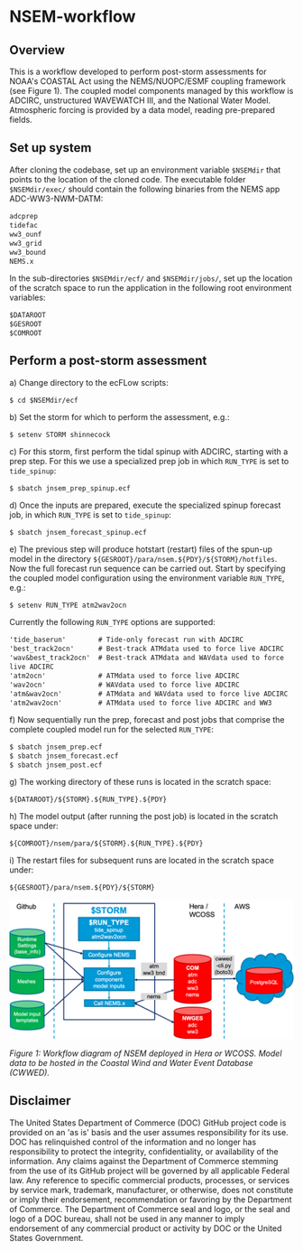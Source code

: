 # NSEM-workflow

## Overview  
  
This is a workflow developed to perform post-storm assessments for NOAA's COASTAL Act 
using the NEMS/NUOPC/ESMF coupling framework (see Figure 1). The coupled model components managed by 
this workflow is ADCIRC, unstructured WAVEWATCH III, and the National Water Model. 
Atmospheric forcing is provided by a data model, reading pre-prepared fields.  
  
## Set up system  
  
After cloning the codebase, set up an environment variable `$NSEMdir` that points to the 
location of the cloned code. The executable folder `$NSEMdir/exec/` should contain the following 
binaries from the NEMS app ADC-WW3-NWM-DATM:  
  
    adcprep  
    tidefac  
    ww3_ounf  
    ww3_grid  
    ww3_bound  
    NEMS.x  
  
In the sub-directories `$NSEMdir/ecf/` and `$NSEMdir/jobs/`, set up the location of the scratch space to run 
the application in the following root environment variables:  
  
    $DATAROOT  
    $GESROOT  
    $COMROOT  
  
## Perform a post-storm assessment  
   
a) Change directory to the ecFLow scripts:
  
    $ cd $NSEMdir/ecf  

b) Set the storm for which to perform the assessment, e.g.:  

    $ setenv STORM shinnecock  
   
c) For this storm, first perform the tidal spinup with ADCIRC, starting with a prep step. For this we use 
a specialized prep job in which `RUN_TYPE` is set to `tide_spinup`:  

    $ sbatch jnsem_prep_spinup.ecf  
  
d) Once the inputs are prepared, execute the specialized spinup forecast job, in which `RUN_TYPE` is set to `tide_spinup`:   

    $ sbatch jnsem_forecast_spinup.ecf  
  
e) The previous step will produce hotstart (restart) files of the spun-up model in the directory 
`${GESROOT}/para/nsem.${PDY}/${STORM}/hotfiles`. Now the full forecast run sequence can be carried out. Start by specifying
the coupled model configuration using the environment variable `RUN_TYPE`, e.g.:

    $ setenv RUN_TYPE atm2wav2ocn  

Currently the following `RUN_TYPE` options are supported:  

    'tide_baserun'        # Tide-only forecast run with ADCIRC
    'best_track2ocn'      # Best-track ATMdata used to force live ADCIRC  
    'wav&best_track2ocn'  # Best-track ATMdata and WAVdata used to force live ADCIRC  
    'atm2ocn'             # ATMdata used to force live ADCIRC  
    'wav2ocn'             # WAVdata used to force live ADCIRC  
    'atm&wav2ocn'         # ATMdata and WAVdata used to force live ADCIRC  
    'atm2wav2ocn'         # ATMdata used to force live ADCIRC and WW3   

f) Now sequentially run the prep, forecast and post jobs that comprise the complete coupled model run for the selected `RUN_TYPE`:

    $ sbatch jnsem_prep.ecf  
    $ sbatch jnsem_forecast.ecf  
    $ sbatch jnsem_post.ecf  
   
g) The working directory of these runs is located in the scratch space:   
   
    ${DATAROOT}/${STORM}.${RUN_TYPE}.${PDY}  
   
h) The model output (after running the post job) is located in the scratch space under:  
   
    ${COMROOT}/nsem/para/${STORM}.${RUN_TYPE}.${PDY}  
   
i) The restart files for subsequent runs are located in the scratch space under:  
   
    ${GESROOT}/para/nsem.${PDY}/${STORM}  


![](docs/nsem-workflow-060520.png)  

*Figure 1: Workflow diagram of NSEM deployed in Hera or WCOSS. Model data to be hosted in the Coastal Wind and Water Event Database (CWWED).*

## Disclaimer  
  
The United States Department of Commerce (DOC) GitHub project code is provided on an 'as is' basis and the user assumes responsibility for its use. DOC has relinquished control of the information and no longer has responsibility to protect the integrity, confidentiality, or availability of the information. Any claims against the Department of Commerce stemming from the use of its GitHub project will be governed by all applicable Federal law. Any reference to specific commercial products, processes, or services by service mark, trademark, manufacturer, or otherwise, does not constitute or imply their endorsement, recommendation or favoring by the Department of Commerce. The Department of Commerce seal and logo, or the seal and logo of a DOC bureau, shall not be used in any manner to imply endorsement of any commercial product or activity by DOC or the United States Government.
   
